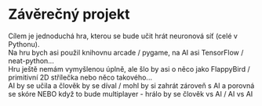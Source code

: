 # Závěrečný projekt
Cílem je jednoduchá hra, kterou se bude učit hrát neuronová síť (celé v Pythonu).\
Na hru bych asi použil knihovnu arcade / pygame, na AI asi TensorFlow / neat-python...\
Hru ještě nemám vymyšlenou úplně, ale šlo by asi o něco jako FlappyBird / primitivní 2D střílečka nebo něco takového...\
AI by se učila a člověk by se díval / mohl by si zahrát zároveň s AI a porovná se skóre NEBO když to bude multiplayer - hrálo by se člověk vs AI / AI vs AI


